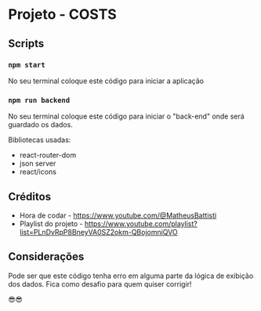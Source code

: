 # Projeto - COSTS 

## Scripts

### `npm start`
No seu terminal coloque este código para iniciar a aplicação

### `npm run backend`
No seu terminal coloque este código para iniciar o "back-end" onde será guardado os dados.

Bibliotecas usadas: 
- react-router-dom 
- json server
- react/icons

## Créditos
- Hora de codar - https://www.youtube.com/@MatheusBattisti
- Playlist do projeto - https://www.youtube.com/playlist?list=PLnDvRpP8BneyVA0SZ2okm-QBojomniQVO

## Considerações
Pode ser que este código tenha erro em alguma parte da lógica de exibição dos dados. Fica como desafio para quem quiser corrigir!

😎😎
